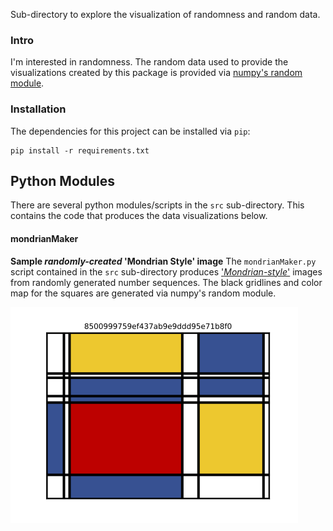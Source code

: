 Sub-directory to explore the visualization of randomness and random data.



### Intro
I'm interested in randomness.  The random data used to provide the visualizations created by this package is provided via [numpy's random module](https://numpy.org/doc/stable/reference/random/index.html#module-numpy.random).

### Installation
The dependencies for this project can be installed via `pip`:

    pip install -r requirements.txt
    

## Python Modules
There are several python modules/scripts in the `src` sub-directory. This contains the code that produces the data visualizations below.

#### mondrianMaker
**Sample *randomly-created* 'Mondrian Style' image**
The `mondrianMaker.py` script contained in the `src` sub-directory produces ['*Mondrian-style*'](https://www.google.com/url?sa=t&rct=j&q=&esrc=s&source=web&cd=&ved=2ahUKEwjZ2ZTJxMr0AhX4jIkEHb_gDqIQFnoECAMQAQ&url=https%3A%2F%2Fen.wikipedia.org%2Fwiki%2FPiet_Mondrian&usg=AOvVaw3gIr84anCOfzhG9ksYQbVU) images from randomly generated number sequences. The black gridlines and color map for the squares are generated via numpy's random module.

![](img/sample_random_mondrian.png?raw=true)










